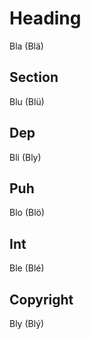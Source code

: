 # Heading
Bla (Blä)
## Section
Blu (Blü)
## Dep
Bli (Bly)
## Puh
Blo (Blö)
## Int
Ble (Blé)
## Copyright
Bly (Blý)